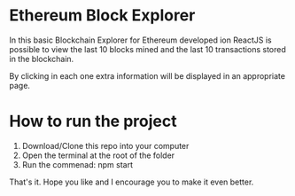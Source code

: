 # Ethereum Block Explorer

In this basic Blockchain Explorer for Ethereum developed ion ReactJS is possible to view the last 10 blocks mined and the last 10 transactions stored in the blockchain.

By clicking in each one extra information will be displayed in an appropriate page.

# How to run the project

1. Download/Clone this repo into your computer
2. Open the terminal at the root of the folder
3. Run the commenad: npm start

That's it. Hope you like and I encourage you to make it even better.
